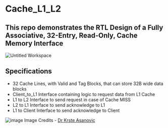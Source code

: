 # Cache_L1_L2
## This repo demonstrates the RTL Design of a Fully Associative, 32-Entry, Read-Only, Cache Memory Interface

![Untitled Workspace](https://user-images.githubusercontent.com/34355989/137039327-a4e9d75a-b4b3-47ab-b45f-8edef508b581.jpg)

## Specifications
- 32 Cache Lines, with Valid and Tag Blocks, that can store 32B wide data blocks
- Client_to_L1 Interface containing logic to request data from L1 Cache
- L1 to L2 Interface to send request in case of Cache MISS
- L2 to L1 Interface to send acknowledge to L1
- L1 to Client Interface to send acknowledge to Client

![image](https://user-images.githubusercontent.com/34355989/137039678-9ff27e47-170c-4687-b70d-03b43d1ec4bc.png)
Image Credits - [Dr Krste Asanovic](http://people.eecs.berkeley.edu/~krste/)
